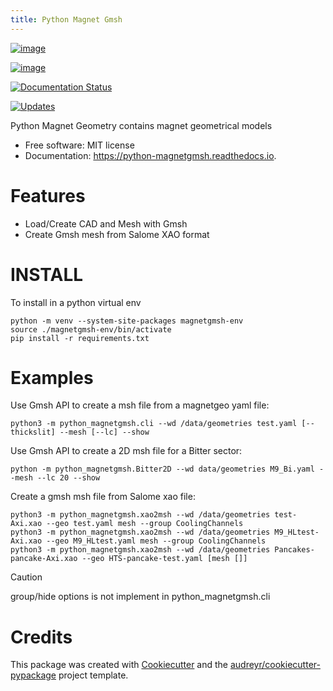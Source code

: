 ```yaml
---
title: Python Magnet Gmsh
---
```


[![image](https://img.shields.io/pypi/v/python_magnetgmsh.svg)](https://pypi.python.org/pypi/python_magnetgmsh)

[![image](https://img.shields.io/travis/Trophime/python_magnetgmsh.svg)](https://travis-ci.com/Trophime/python_magnetgmsh)

[![Documentation Status](https://readthedocs.org/projects/python-magnetgmsh/badge/?version=latest)](https://python-magnetgmsh.readthedocs.io/en/latest/?version=latest)

[![Updates](https://pyup.io/repos/github/Trophime/python_magnetgmsh/shield.svg)](https://pyup.io/repos/github/Trophime/python_magnetgmsh/)

Python Magnet Geometry contains magnet geometrical models

-   Free software: MIT license
-   Documentation: <https://python-magnetgmsh.readthedocs.io>.

Features
========

-   Load/Create CAD and Mesh with Gmsh
-   Create Gmsh mesh from Salome XAO format

INSTALL
=======

To install in a python virtual env

```
python -m venv --system-site-packages magnetgmsh-env
source ./magnetgmsh-env/bin/activate
pip install -r requirements.txt
```

Examples
========

Use Gmsh API to create a msh file from a magnetgeo yaml file:

```
python3 -m python_magnetgmsh.cli --wd /data/geometries test.yaml [--thickslit] --mesh [--lc] --show
```

Use Gmsh API to create a 2D msh file for a Bitter sector:

```
python -m python_magnetgmsh.Bitter2D --wd data/geometries M9_Bi.yaml --mesh --lc 20 --show
```



Create a gmsh msh file from Salome xao file:

```
python3 -m python_magnetgmsh.xao2msh --wd /data/geometries test-Axi.xao --geo test.yaml mesh --group CoolingChannels
python3 -m python_magnetgmsh.xao2msh --wd /data/geometries M9_HLtest-Axi.xao --geo M9_HLtest.yaml mesh --group CoolingChannels
python3 -m python_magnetgmsh.xao2msh --wd /data/geometries Pancakes-pancake-Axi.xao --geo HTS-pancake-test.yaml [mesh []]
```

> [!CAUTION]
> group/hide options is not implement in python_magnetgmsh.cli

Credits
=======

This package was created with
[Cookiecutter](https://github.com/audreyr/cookiecutter) and the
[audreyr/cookiecutter-pypackage](https://github.com/audreyr/cookiecutter-pypackage)
project template.
